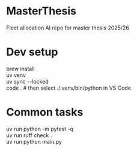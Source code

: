 # MasterThesis

Fleet allocation AI repo for master thesis 2025/26

# Dev setup

brew install <br>
uv venv <br>
uv sync --locked <br>
code . # then select ./.venv/bin/python in VS Code <br>

# Common tasks

uv run python -m pytest -q <br>
uv run ruff check . <br>
uv run python main.py <br>

